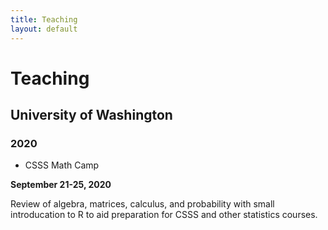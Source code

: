 ```yaml
---
title: Teaching
layout: default
---
```


# Teaching

## University of Washington

### 2020

* CSSS Math Camp

**September 21-25, 2020**

  Review of algebra, matrices, calculus, and probability with small introducation to R to aid preparation for CSSS and other statistics courses. 
